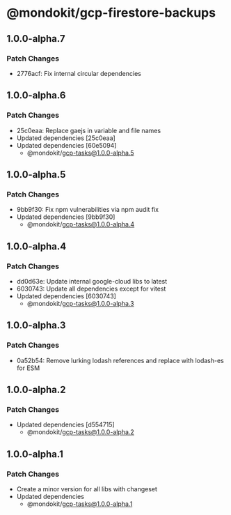 # @mondokit/gcp-firestore-backups

## 1.0.0-alpha.7

### Patch Changes

- 2776acf: Fix internal circular dependencies

## 1.0.0-alpha.6

### Patch Changes

- 25c0eaa: Replace gaejs in variable and file names
- Updated dependencies [25c0eaa]
- Updated dependencies [60e5094]
  - @mondokit/gcp-tasks@1.0.0-alpha.5

## 1.0.0-alpha.5

### Patch Changes

- 9bb9f30: Fix npm vulnerabilities via npm audit fix
- Updated dependencies [9bb9f30]
  - @mondokit/gcp-tasks@1.0.0-alpha.4

## 1.0.0-alpha.4

### Patch Changes

- dd0d63e: Update internal google-cloud libs to latest
- 6030743: Update all dependencies except for vitest
- Updated dependencies [6030743]
  - @mondokit/gcp-tasks@1.0.0-alpha.3

## 1.0.0-alpha.3

### Patch Changes

- 0a52b54: Remove lurking lodash references and replace with lodash-es for ESM

## 1.0.0-alpha.2

### Patch Changes

- Updated dependencies [d554715]
  - @mondokit/gcp-tasks@1.0.0-alpha.2

## 1.0.0-alpha.1

### Patch Changes

- Create a minor version for all libs with changeset
- Updated dependencies
  - @mondokit/gcp-tasks@1.0.0-alpha.1
